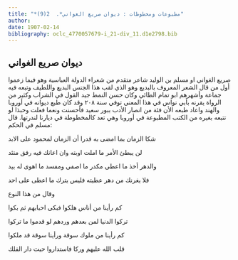 ```yaml
---
title: "*مطبوعات ومخطوطات : ديوان صريع الغواني*.  2(9)"
author: 
date: 1907-02-14
bibliography: oclc_4770057679-i_21-div_11.d1e2798.bib
---
```




##  ديوان صريع الغواني 


 صريع الغواني او مسلم بن الوليد شاعر متقدم من شعراء الدولة العباسية وهو فيما زعموا أول من قال الشعر المعروف بالبديع وهو الذي لقب هذا الجنس البديع واللطيف وتبعه فيه جماعة وأشهرهم ابو تمام الطائي وكان حسن النمط جيد القول في الشراب وكثير من الرواة يقرنه بأبي نواس في هذا المعنى توفي سنة  ٢٠٨  وقد كان طبع ديوانه في أوروبا والهند واعاد طبعه الأن فئة من انصار الأدب ببور سعيد فأحسنت ونعما فعلت وحبذا لو تتبعه بغيره من الكتب المطبوعة في أوروبا وهي تعد كالمخطوطة في ديارنا لندرتها. قال مسلم في الحكم: 

 شكا الزمان بما امضى به قدرا   أن الزمان لمحمود على الابد  

 لن يبطئ الأمر ما املت اوبته   وان اعانك فيه رفق متئد  

 والدهر أخذ ما اعطى مكدر ما   اصفى ومفسد ما اهوى له بيد  

 فلا يغرنك من دهر عطيته   فليس يترك ما اعطى على احد  

 وقال من هذا النوع 

 كم رأينا من أناس هلكوا   فبكى احبابهم ثم بكوا  

 تركوا الدنيا لمن بعدهم   وردهم لو قدموا ما تركوا  

 كم رأينا من ملوك سوقة   ورأينا سوقة قد ملكوا  

 قلب الله عليهم وركا   فاستداروا حيث دار الفلك  
